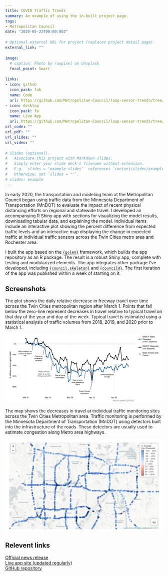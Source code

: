 ```yaml
---
title: COVID Traffic Trends
summary: An example of using the in-built project page.
tags:
- Metropolitan Council
date: "2020-05-22T00:00:00Z"

# Optional external URL for project (replaces project detail page).
external_link: ""

image:
  # caption: Photo by rawpixel on Unsplash
  focal_point: Smart

links:
- icon: github
  icon_pack: fab
  name: Code
  url: https://github.com/Metropolitan-Council/loop-sensor-trends/tree/master/covid.traffic.trends
- icon: desktop
  icon_pack: fa
  name: Live App
  url: https://github.com/Metropolitan-Council/loop-sensor-trends/tree/master/covid.traffic.trends
url_code: ""
url_pdf: ""
url_slides: ""
url_video: ""

# Slides (optional).
#   Associate this project with Markdown slides.
#   Simply enter your slide deck's filename without extension.
#   E.g. `slides = "example-slides"` references `content/slides/example-slides.md`.
#   Otherwise, set `slides = ""`.
# slides: example
---
```


In early 2020, the transportation and modeling team at the Metropolitan Council began using traffic data from the Minnesota Department of Transportation (MnDOT) to evaluate the impact of recent physical distancing efforts on regional and statewide travel. I developed an accompanying R Shiny app  with sections for visualizing the model results, downloading tabular data, and explaining the model. Individual items include an interactive plot showing the percent difference from expected traffic levels and an interactive map displaying the change in expected traffic at individual traffic sensors across the Twin Cities metro area and Rochester area. 

I built the app based on the [`{golem}`](https://github.com/ThinkR-open/golem) framework, which builds the app repository as an R package. The result is a robust Shiny app, complete with testing and modularized elements. The app integrates other package I've developed, including [`{council.skeleton}`](https://github.com/Metropolitan-Council/council.skeleton) and [`{councilR}`](https://github.com/Metropolitan-Council/councilR). The first iteration of the app was published within a week of starting on it.  


## Screenshots  

The plot shows the daily relative decrease in freeway travel over time across the Twin Cities metropolitan region after March 1. Points that fall below the zero-line represent decreases in travel relative to typical travel on that day of the year and day of the week. Typical travel is estimated using a statistical analysis of traffic volumes from 2018, 2019, and 2020 prior to March 1.

![This plot shows the daily relative decrease in freeway travel over time across the Twin Cities metropolitan region after March 1. Points that fall below the zero-line represent decreases in travel relative to typical travel on that day of the year and day of the week. Typical travel is estimated using a statistical analysis of traffic volumes from 2018, 2019, and 2020 prior to March 1.](covid_plot.PNG)  


The map shows the decreases in travel at individual traffic monitoring sites across the Twin Cities Metropolitan area. Traffic monitoring is performed by the Minnesota Department of Transportation (MnDOT) using detectors built into the infrastructure of the roads. These detectors are usually used to estimate congestion along Metro area highways.

![The map shows the decreases in travel at individual traffic monitoring sites across the Twin Cities Metropolitan area. Traffic monitoring is performed by the Minnesota Department of Transportation (MnDOT) using detectors built into the infrastructure of the roads. These detectors are usually used to estimate congestion along Metro area highways.](covid_map.PNG)



## Relevent links  

[Official news release](https://metrocouncil.org/Transportation/Planning-2/Transit-Plans,-Studies-Reports/Highways-Roads/COVID-19.aspx)  
[Live app site (updated regularly)](https://metrotransitmn.shinyapps.io/covid-traffic-trends/)  
[GitHub repository](https://github.com/Metropolitan-Council/loop-sensor-trends)

